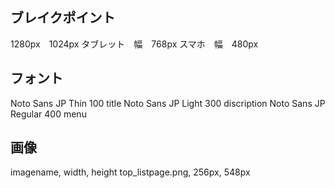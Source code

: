 ## ブレイクポイント

1280px　1024px
タブレット　幅　768px
スマホ　幅　480px

## フォント

Noto Sans JP Thin 100 title
Noto Sans JP Light 300 discription
Noto Sans JP Regular 400 menu

## 画像
imagename, width, height
top_listpage.png, 256px, 548px